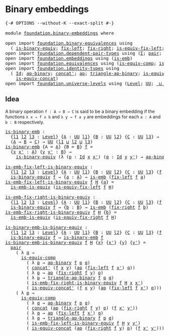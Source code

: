 # Binary embeddings

<pre class="Agda"><a id="30" class="Symbol">{-#</a> <a id="34" class="Keyword">OPTIONS</a> <a id="42" class="Pragma">--without-K</a> <a id="54" class="Pragma">--exact-split</a> <a id="68" class="Symbol">#-}</a>

<a id="73" class="Keyword">module</a> <a id="80" href="foundation.binary-embeddings.html" class="Module">foundation.binary-embeddings</a> <a id="109" class="Keyword">where</a>

<a id="116" class="Keyword">open</a> <a id="121" class="Keyword">import</a> <a id="128" href="foundation.binary-equivalences.html" class="Module">foundation.binary-equivalences</a> <a id="159" class="Keyword">using</a>
  <a id="167" class="Symbol">(</a> <a id="169" href="foundation.binary-equivalences.html#948" class="Function">is-binary-equiv</a><a id="184" class="Symbol">;</a> <a id="186" href="foundation.binary-equivalences.html#706" class="Function">fix-left</a><a id="194" class="Symbol">;</a> <a id="196" href="foundation.binary-equivalences.html#824" class="Function">fix-right</a><a id="205" class="Symbol">;</a> <a id="207" href="foundation.binary-equivalences.html#1173" class="Function">is-equiv-fix-left</a><a id="224" class="Symbol">;</a> <a id="226" href="foundation.binary-equivalences.html#1361" class="Function">is-equiv-fix-right</a><a id="244" class="Symbol">)</a>
<a id="246" class="Keyword">open</a> <a id="251" class="Keyword">import</a> <a id="258" href="foundation.dependent-pair-types.html" class="Module">foundation.dependent-pair-types</a> <a id="290" class="Keyword">using</a> <a id="296" class="Symbol">(</a><a id="297" href="foundation-core.dependent-pair-types.html#502" class="Record">Σ</a><a id="298" class="Symbol">;</a> <a id="300" href="foundation-core.dependent-pair-types.html#575" class="InductiveConstructor">pair</a><a id="304" class="Symbol">;</a> <a id="306" href="foundation-core.dependent-pair-types.html#592" class="Field">pr1</a><a id="309" class="Symbol">;</a> <a id="311" href="foundation-core.dependent-pair-types.html#604" class="Field">pr2</a><a id="314" class="Symbol">)</a>
<a id="316" class="Keyword">open</a> <a id="321" class="Keyword">import</a> <a id="328" href="foundation.embeddings.html" class="Module">foundation.embeddings</a> <a id="350" class="Keyword">using</a> <a id="356" class="Symbol">(</a><a id="357" href="foundation-core.embeddings.html#980" class="Function">is-emb</a><a id="363" class="Symbol">)</a>
<a id="365" class="Keyword">open</a> <a id="370" class="Keyword">import</a> <a id="377" href="foundation.equivalences.html" class="Module">foundation.equivalences</a> <a id="401" class="Keyword">using</a> <a id="407" class="Symbol">(</a><a id="408" href="foundation-core.equivalences.html#7183" class="Function">is-equiv-comp</a><a id="421" class="Symbol">;</a> <a id="423" href="foundation-core.equivalences.html#15380" class="Function">is-emb-is-equiv</a><a id="438" class="Symbol">)</a>
<a id="440" class="Keyword">open</a> <a id="445" class="Keyword">import</a> <a id="452" href="foundation.identity-types.html" class="Module">foundation.identity-types</a> <a id="478" class="Keyword">using</a>
  <a id="486" class="Symbol">(</a> <a id="488" href="foundation-core.identity-types.html#641" class="Datatype">Id</a><a id="490" class="Symbol">;</a> <a id="492" href="foundation-core.identity-types.html#6352" class="Function">ap-binary</a><a id="501" class="Symbol">;</a> <a id="503" href="foundation-core.identity-types.html#1384" class="Function">concat&#39;</a><a id="510" class="Symbol">;</a> <a id="512" href="foundation-core.identity-types.html#2853" class="Function">ap</a><a id="514" class="Symbol">;</a> <a id="516" href="foundation-core.identity-types.html#6544" class="Function">triangle-ap-binary</a><a id="534" class="Symbol">;</a> <a id="536" href="foundation.identity-types.html#2476" class="Function">is-equiv-concat&#39;</a><a id="552" class="Symbol">;</a> <a id="554" href="foundation-core.identity-types.html#1302" class="Function">concat</a><a id="560" class="Symbol">;</a>
    <a id="566" href="foundation.identity-types.html#1705" class="Function">is-equiv-concat</a><a id="581" class="Symbol">)</a>
<a id="583" class="Keyword">open</a> <a id="588" class="Keyword">import</a> <a id="595" href="foundation.universe-levels.html" class="Module">foundation.universe-levels</a> <a id="622" class="Keyword">using</a> <a id="628" class="Symbol">(</a><a id="629" href="Agda.Primitive.html#597" class="Postulate">Level</a><a id="634" class="Symbol">;</a> <a id="636" href="foundation-core.universe-levels.html#222" class="Primitive">UU</a><a id="638" class="Symbol">;</a> <a id="640" href="Agda.Primitive.html#810" class="Primitive Operator">_⊔_</a><a id="643" class="Symbol">)</a>
</pre>
## Idea

A binary operation `f : A → B → C` is said to be a binary embedding if the functions `λ x → f x b` and `λ y → f a y` are embeddings for each `a : A` and `b : B` respectively.

<pre class="Agda"><a id="is-binary-emb"></a><a id="843" href="foundation.binary-embeddings.html#843" class="Function">is-binary-emb</a> <a id="857" class="Symbol">:</a>
  <a id="861" class="Symbol">{</a><a id="862" href="foundation.binary-embeddings.html#862" class="Bound">l1</a> <a id="865" href="foundation.binary-embeddings.html#865" class="Bound">l2</a> <a id="868" href="foundation.binary-embeddings.html#868" class="Bound">l3</a> <a id="871" class="Symbol">:</a> <a id="873" href="Agda.Primitive.html#597" class="Postulate">Level</a><a id="878" class="Symbol">}</a> <a id="880" class="Symbol">{</a><a id="881" href="foundation.binary-embeddings.html#881" class="Bound">A</a> <a id="883" class="Symbol">:</a> <a id="885" href="foundation-core.universe-levels.html#222" class="Primitive">UU</a> <a id="888" href="foundation.binary-embeddings.html#862" class="Bound">l1</a><a id="890" class="Symbol">}</a> <a id="892" class="Symbol">{</a><a id="893" href="foundation.binary-embeddings.html#893" class="Bound">B</a> <a id="895" class="Symbol">:</a> <a id="897" href="foundation-core.universe-levels.html#222" class="Primitive">UU</a> <a id="900" href="foundation.binary-embeddings.html#865" class="Bound">l2</a><a id="902" class="Symbol">}</a> <a id="904" class="Symbol">{</a><a id="905" href="foundation.binary-embeddings.html#905" class="Bound">C</a> <a id="907" class="Symbol">:</a> <a id="909" href="foundation-core.universe-levels.html#222" class="Primitive">UU</a> <a id="912" href="foundation.binary-embeddings.html#868" class="Bound">l3</a><a id="914" class="Symbol">}</a> <a id="916" class="Symbol">→</a>
  <a id="920" class="Symbol">(</a><a id="921" href="foundation.binary-embeddings.html#881" class="Bound">A</a> <a id="923" class="Symbol">→</a> <a id="925" href="foundation.binary-embeddings.html#893" class="Bound">B</a> <a id="927" class="Symbol">→</a> <a id="929" href="foundation.binary-embeddings.html#905" class="Bound">C</a><a id="930" class="Symbol">)</a> <a id="932" class="Symbol">→</a> <a id="934" href="foundation-core.universe-levels.html#222" class="Primitive">UU</a> <a id="937" class="Symbol">(</a><a id="938" href="foundation.binary-embeddings.html#862" class="Bound">l1</a> <a id="941" href="Agda.Primitive.html#810" class="Primitive Operator">⊔</a> <a id="943" href="foundation.binary-embeddings.html#865" class="Bound">l2</a> <a id="946" href="Agda.Primitive.html#810" class="Primitive Operator">⊔</a> <a id="948" href="foundation.binary-embeddings.html#868" class="Bound">l3</a><a id="950" class="Symbol">)</a>
<a id="952" href="foundation.binary-embeddings.html#843" class="Function">is-binary-emb</a> <a id="966" class="Symbol">{</a><a id="967" class="Argument">A</a> <a id="969" class="Symbol">=</a> <a id="971" href="foundation.binary-embeddings.html#971" class="Bound">A</a><a id="972" class="Symbol">}</a> <a id="974" class="Symbol">{</a><a id="975" class="Argument">B</a> <a id="977" class="Symbol">=</a> <a id="979" href="foundation.binary-embeddings.html#979" class="Bound">B</a><a id="980" class="Symbol">}</a> <a id="982" href="foundation.binary-embeddings.html#982" class="Bound">f</a> <a id="984" class="Symbol">=</a>
  <a id="988" class="Symbol">{</a><a id="989" href="foundation.binary-embeddings.html#989" class="Bound">x</a> <a id="991" href="foundation.binary-embeddings.html#991" class="Bound">x&#39;</a> <a id="994" class="Symbol">:</a> <a id="996" href="foundation.binary-embeddings.html#971" class="Bound">A</a><a id="997" class="Symbol">}</a> <a id="999" class="Symbol">{</a><a id="1000" href="foundation.binary-embeddings.html#1000" class="Bound">y</a> <a id="1002" href="foundation.binary-embeddings.html#1002" class="Bound">y&#39;</a> <a id="1005" class="Symbol">:</a> <a id="1007" href="foundation.binary-embeddings.html#979" class="Bound">B</a><a id="1008" class="Symbol">}</a> <a id="1010" class="Symbol">→</a>
    <a id="1016" href="foundation.binary-equivalences.html#948" class="Function">is-binary-equiv</a> <a id="1032" class="Symbol">(λ</a> <a id="1035" class="Symbol">(</a><a id="1036" href="foundation.binary-embeddings.html#1036" class="Bound">p</a> <a id="1038" class="Symbol">:</a> <a id="1040" href="foundation-core.identity-types.html#641" class="Datatype">Id</a> <a id="1043" href="foundation.binary-embeddings.html#989" class="Bound">x</a> <a id="1045" href="foundation.binary-embeddings.html#991" class="Bound">x&#39;</a><a id="1047" class="Symbol">)</a> <a id="1049" class="Symbol">(</a><a id="1050" href="foundation.binary-embeddings.html#1050" class="Bound">q</a> <a id="1052" class="Symbol">:</a> <a id="1054" href="foundation-core.identity-types.html#641" class="Datatype">Id</a> <a id="1057" href="foundation.binary-embeddings.html#1000" class="Bound">y</a> <a id="1059" href="foundation.binary-embeddings.html#1002" class="Bound">y&#39;</a><a id="1061" class="Symbol">)</a> <a id="1063" class="Symbol">→</a> <a id="1065" href="foundation-core.identity-types.html#6352" class="Function">ap-binary</a> <a id="1075" href="foundation.binary-embeddings.html#982" class="Bound">f</a> <a id="1077" href="foundation.binary-embeddings.html#1036" class="Bound">p</a> <a id="1079" href="foundation.binary-embeddings.html#1050" class="Bound">q</a><a id="1080" class="Symbol">)</a>

<a id="is-emb-fix-left-is-binary-equiv"></a><a id="1083" href="foundation.binary-embeddings.html#1083" class="Function">is-emb-fix-left-is-binary-equiv</a> <a id="1115" class="Symbol">:</a>
  <a id="1119" class="Symbol">{</a><a id="1120" href="foundation.binary-embeddings.html#1120" class="Bound">l1</a> <a id="1123" href="foundation.binary-embeddings.html#1123" class="Bound">l2</a> <a id="1126" href="foundation.binary-embeddings.html#1126" class="Bound">l3</a> <a id="1129" class="Symbol">:</a> <a id="1131" href="Agda.Primitive.html#597" class="Postulate">Level</a><a id="1136" class="Symbol">}</a> <a id="1138" class="Symbol">{</a><a id="1139" href="foundation.binary-embeddings.html#1139" class="Bound">A</a> <a id="1141" class="Symbol">:</a> <a id="1143" href="foundation-core.universe-levels.html#222" class="Primitive">UU</a> <a id="1146" href="foundation.binary-embeddings.html#1120" class="Bound">l1</a><a id="1148" class="Symbol">}</a> <a id="1150" class="Symbol">{</a><a id="1151" href="foundation.binary-embeddings.html#1151" class="Bound">B</a> <a id="1153" class="Symbol">:</a> <a id="1155" href="foundation-core.universe-levels.html#222" class="Primitive">UU</a> <a id="1158" href="foundation.binary-embeddings.html#1123" class="Bound">l2</a><a id="1160" class="Symbol">}</a> <a id="1162" class="Symbol">{</a><a id="1163" href="foundation.binary-embeddings.html#1163" class="Bound">C</a> <a id="1165" class="Symbol">:</a> <a id="1167" href="foundation-core.universe-levels.html#222" class="Primitive">UU</a> <a id="1170" href="foundation.binary-embeddings.html#1126" class="Bound">l3</a><a id="1172" class="Symbol">}</a> <a id="1174" class="Symbol">(</a><a id="1175" href="foundation.binary-embeddings.html#1175" class="Bound">f</a> <a id="1177" class="Symbol">:</a> <a id="1179" href="foundation.binary-embeddings.html#1139" class="Bound">A</a> <a id="1181" class="Symbol">→</a> <a id="1183" href="foundation.binary-embeddings.html#1151" class="Bound">B</a> <a id="1185" class="Symbol">→</a> <a id="1187" href="foundation.binary-embeddings.html#1163" class="Bound">C</a><a id="1188" class="Symbol">)</a> <a id="1190" class="Symbol">→</a>
  <a id="1194" href="foundation.binary-equivalences.html#948" class="Function">is-binary-equiv</a> <a id="1210" href="foundation.binary-embeddings.html#1175" class="Bound">f</a> <a id="1212" class="Symbol">→</a> <a id="1214" class="Symbol">{</a><a id="1215" href="foundation.binary-embeddings.html#1215" class="Bound">a</a> <a id="1217" class="Symbol">:</a> <a id="1219" href="foundation.binary-embeddings.html#1139" class="Bound">A</a><a id="1220" class="Symbol">}</a> <a id="1222" class="Symbol">→</a> <a id="1224" href="foundation-core.embeddings.html#980" class="Function">is-emb</a> <a id="1231" class="Symbol">(</a><a id="1232" href="foundation.binary-equivalences.html#706" class="Function">fix-left</a> <a id="1241" href="foundation.binary-embeddings.html#1175" class="Bound">f</a> <a id="1243" href="foundation.binary-embeddings.html#1215" class="Bound">a</a><a id="1244" class="Symbol">)</a>
<a id="1246" href="foundation.binary-embeddings.html#1083" class="Function">is-emb-fix-left-is-binary-equiv</a> <a id="1278" href="foundation.binary-embeddings.html#1278" class="Bound">f</a> <a id="1280" href="foundation.binary-embeddings.html#1280" class="Bound">H</a> <a id="1282" class="Symbol">{</a><a id="1283" href="foundation.binary-embeddings.html#1283" class="Bound">a</a><a id="1284" class="Symbol">}</a> <a id="1286" class="Symbol">=</a>
  <a id="1290" href="foundation-core.equivalences.html#15380" class="Function">is-emb-is-equiv</a> <a id="1306" class="Symbol">(</a><a id="1307" href="foundation.binary-equivalences.html#1173" class="Function">is-equiv-fix-left</a> <a id="1325" href="foundation.binary-embeddings.html#1278" class="Bound">f</a> <a id="1327" href="foundation.binary-embeddings.html#1280" class="Bound">H</a><a id="1328" class="Symbol">)</a>

<a id="is-emb-fix-right-is-binary-equiv"></a><a id="1331" href="foundation.binary-embeddings.html#1331" class="Function">is-emb-fix-right-is-binary-equiv</a> <a id="1364" class="Symbol">:</a>
  <a id="1368" class="Symbol">{</a><a id="1369" href="foundation.binary-embeddings.html#1369" class="Bound">l1</a> <a id="1372" href="foundation.binary-embeddings.html#1372" class="Bound">l2</a> <a id="1375" href="foundation.binary-embeddings.html#1375" class="Bound">l3</a> <a id="1378" class="Symbol">:</a> <a id="1380" href="Agda.Primitive.html#597" class="Postulate">Level</a><a id="1385" class="Symbol">}</a> <a id="1387" class="Symbol">{</a><a id="1388" href="foundation.binary-embeddings.html#1388" class="Bound">A</a> <a id="1390" class="Symbol">:</a> <a id="1392" href="foundation-core.universe-levels.html#222" class="Primitive">UU</a> <a id="1395" href="foundation.binary-embeddings.html#1369" class="Bound">l1</a><a id="1397" class="Symbol">}</a> <a id="1399" class="Symbol">{</a><a id="1400" href="foundation.binary-embeddings.html#1400" class="Bound">B</a> <a id="1402" class="Symbol">:</a> <a id="1404" href="foundation-core.universe-levels.html#222" class="Primitive">UU</a> <a id="1407" href="foundation.binary-embeddings.html#1372" class="Bound">l2</a><a id="1409" class="Symbol">}</a> <a id="1411" class="Symbol">{</a><a id="1412" href="foundation.binary-embeddings.html#1412" class="Bound">C</a> <a id="1414" class="Symbol">:</a> <a id="1416" href="foundation-core.universe-levels.html#222" class="Primitive">UU</a> <a id="1419" href="foundation.binary-embeddings.html#1375" class="Bound">l3</a><a id="1421" class="Symbol">}</a> <a id="1423" class="Symbol">(</a><a id="1424" href="foundation.binary-embeddings.html#1424" class="Bound">f</a> <a id="1426" class="Symbol">:</a> <a id="1428" href="foundation.binary-embeddings.html#1388" class="Bound">A</a> <a id="1430" class="Symbol">→</a> <a id="1432" href="foundation.binary-embeddings.html#1400" class="Bound">B</a> <a id="1434" class="Symbol">→</a> <a id="1436" href="foundation.binary-embeddings.html#1412" class="Bound">C</a><a id="1437" class="Symbol">)</a> <a id="1439" class="Symbol">→</a>
  <a id="1443" href="foundation.binary-equivalences.html#948" class="Function">is-binary-equiv</a> <a id="1459" href="foundation.binary-embeddings.html#1424" class="Bound">f</a> <a id="1461" class="Symbol">→</a> <a id="1463" class="Symbol">{</a><a id="1464" href="foundation.binary-embeddings.html#1464" class="Bound">b</a> <a id="1466" class="Symbol">:</a> <a id="1468" href="foundation.binary-embeddings.html#1400" class="Bound">B</a><a id="1469" class="Symbol">}</a> <a id="1471" class="Symbol">→</a> <a id="1473" href="foundation-core.embeddings.html#980" class="Function">is-emb</a> <a id="1480" class="Symbol">(</a><a id="1481" href="foundation.binary-equivalences.html#824" class="Function">fix-right</a> <a id="1491" href="foundation.binary-embeddings.html#1424" class="Bound">f</a> <a id="1493" href="foundation.binary-embeddings.html#1464" class="Bound">b</a><a id="1494" class="Symbol">)</a>
<a id="1496" href="foundation.binary-embeddings.html#1331" class="Function">is-emb-fix-right-is-binary-equiv</a> <a id="1529" href="foundation.binary-embeddings.html#1529" class="Bound">f</a> <a id="1531" href="foundation.binary-embeddings.html#1531" class="Bound">H</a> <a id="1533" class="Symbol">{</a><a id="1534" href="foundation.binary-embeddings.html#1534" class="Bound">b</a><a id="1535" class="Symbol">}</a> <a id="1537" class="Symbol">=</a>
  <a id="1541" href="foundation-core.equivalences.html#15380" class="Function">is-emb-is-equiv</a> <a id="1557" class="Symbol">(</a><a id="1558" href="foundation.binary-equivalences.html#1361" class="Function">is-equiv-fix-right</a> <a id="1577" href="foundation.binary-embeddings.html#1529" class="Bound">f</a> <a id="1579" href="foundation.binary-embeddings.html#1531" class="Bound">H</a><a id="1580" class="Symbol">)</a>

<a id="is-binary-emb-is-binary-equiv"></a><a id="1583" href="foundation.binary-embeddings.html#1583" class="Function">is-binary-emb-is-binary-equiv</a> <a id="1613" class="Symbol">:</a>
  <a id="1617" class="Symbol">{</a><a id="1618" href="foundation.binary-embeddings.html#1618" class="Bound">l1</a> <a id="1621" href="foundation.binary-embeddings.html#1621" class="Bound">l2</a> <a id="1624" href="foundation.binary-embeddings.html#1624" class="Bound">l3</a> <a id="1627" class="Symbol">:</a> <a id="1629" href="Agda.Primitive.html#597" class="Postulate">Level</a><a id="1634" class="Symbol">}</a> <a id="1636" class="Symbol">{</a><a id="1637" href="foundation.binary-embeddings.html#1637" class="Bound">A</a> <a id="1639" class="Symbol">:</a> <a id="1641" href="foundation-core.universe-levels.html#222" class="Primitive">UU</a> <a id="1644" href="foundation.binary-embeddings.html#1618" class="Bound">l1</a><a id="1646" class="Symbol">}</a> <a id="1648" class="Symbol">{</a><a id="1649" href="foundation.binary-embeddings.html#1649" class="Bound">B</a> <a id="1651" class="Symbol">:</a> <a id="1653" href="foundation-core.universe-levels.html#222" class="Primitive">UU</a> <a id="1656" href="foundation.binary-embeddings.html#1621" class="Bound">l2</a><a id="1658" class="Symbol">}</a> <a id="1660" class="Symbol">{</a><a id="1661" href="foundation.binary-embeddings.html#1661" class="Bound">C</a> <a id="1663" class="Symbol">:</a> <a id="1665" href="foundation-core.universe-levels.html#222" class="Primitive">UU</a> <a id="1668" href="foundation.binary-embeddings.html#1624" class="Bound">l3</a><a id="1670" class="Symbol">}</a> <a id="1672" class="Symbol">(</a><a id="1673" href="foundation.binary-embeddings.html#1673" class="Bound">f</a> <a id="1675" class="Symbol">:</a> <a id="1677" href="foundation.binary-embeddings.html#1637" class="Bound">A</a> <a id="1679" class="Symbol">→</a> <a id="1681" href="foundation.binary-embeddings.html#1649" class="Bound">B</a> <a id="1683" class="Symbol">→</a> <a id="1685" href="foundation.binary-embeddings.html#1661" class="Bound">C</a><a id="1686" class="Symbol">)</a> <a id="1688" class="Symbol">→</a>
  <a id="1692" href="foundation.binary-equivalences.html#948" class="Function">is-binary-equiv</a> <a id="1708" href="foundation.binary-embeddings.html#1673" class="Bound">f</a> <a id="1710" class="Symbol">→</a> <a id="1712" href="foundation.binary-embeddings.html#843" class="Function">is-binary-emb</a> <a id="1726" href="foundation.binary-embeddings.html#1673" class="Bound">f</a>
<a id="1728" href="foundation.binary-embeddings.html#1583" class="Function">is-binary-emb-is-binary-equiv</a> <a id="1758" href="foundation.binary-embeddings.html#1758" class="Bound">f</a> <a id="1760" href="foundation.binary-embeddings.html#1760" class="Bound">H</a> <a id="1762" class="Symbol">{</a><a id="1763" href="foundation.binary-embeddings.html#1763" class="Bound">x</a><a id="1764" class="Symbol">}</a> <a id="1766" class="Symbol">{</a><a id="1767" href="foundation.binary-embeddings.html#1767" class="Bound">x&#39;</a><a id="1769" class="Symbol">}</a> <a id="1771" class="Symbol">{</a><a id="1772" href="foundation.binary-embeddings.html#1772" class="Bound">y</a><a id="1773" class="Symbol">}</a> <a id="1775" class="Symbol">{</a><a id="1776" href="foundation.binary-embeddings.html#1776" class="Bound">y&#39;</a><a id="1778" class="Symbol">}</a> <a id="1780" class="Symbol">=</a>
  <a id="1784" href="foundation-core.dependent-pair-types.html#575" class="InductiveConstructor">pair</a>
    <a id="1793" class="Symbol">(</a> <a id="1795" class="Symbol">λ</a> <a id="1797" href="foundation.binary-embeddings.html#1797" class="Bound">q</a> <a id="1799" class="Symbol">→</a>
      <a id="1807" href="foundation-core.equivalences.html#7183" class="Function">is-equiv-comp</a>
        <a id="1829" class="Symbol">(</a> <a id="1831" class="Symbol">λ</a> <a id="1833" href="foundation.binary-embeddings.html#1833" class="Bound">p</a> <a id="1835" class="Symbol">→</a> <a id="1837" href="foundation-core.identity-types.html#6352" class="Function">ap-binary</a> <a id="1847" href="foundation.binary-embeddings.html#1758" class="Bound">f</a> <a id="1849" href="foundation.binary-embeddings.html#1833" class="Bound">p</a> <a id="1851" href="foundation.binary-embeddings.html#1797" class="Bound">q</a><a id="1852" class="Symbol">)</a>
        <a id="1862" class="Symbol">(</a> <a id="1864" href="foundation-core.identity-types.html#1384" class="Function">concat&#39;</a> <a id="1872" class="Symbol">(</a><a id="1873" href="foundation.binary-embeddings.html#1758" class="Bound">f</a> <a id="1875" href="foundation.binary-embeddings.html#1763" class="Bound">x</a> <a id="1877" href="foundation.binary-embeddings.html#1772" class="Bound">y</a><a id="1878" class="Symbol">)</a> <a id="1880" class="Symbol">(</a><a id="1881" href="foundation-core.identity-types.html#2853" class="Function">ap</a> <a id="1884" class="Symbol">(</a><a id="1885" href="foundation.binary-equivalences.html#706" class="Function">fix-left</a> <a id="1894" href="foundation.binary-embeddings.html#1758" class="Bound">f</a> <a id="1896" href="foundation.binary-embeddings.html#1767" class="Bound">x&#39;</a><a id="1898" class="Symbol">)</a> <a id="1900" href="foundation.binary-embeddings.html#1797" class="Bound">q</a><a id="1901" class="Symbol">))</a>
        <a id="1912" class="Symbol">(</a> <a id="1914" class="Symbol">λ</a> <a id="1916" href="foundation.binary-embeddings.html#1916" class="Bound">p</a> <a id="1918" class="Symbol">→</a> <a id="1920" href="foundation-core.identity-types.html#2853" class="Function">ap</a> <a id="1923" class="Symbol">(</a><a id="1924" href="foundation.binary-equivalences.html#824" class="Function">fix-right</a> <a id="1934" href="foundation.binary-embeddings.html#1758" class="Bound">f</a> <a id="1936" href="foundation.binary-embeddings.html#1772" class="Bound">y</a><a id="1937" class="Symbol">)</a> <a id="1939" href="foundation.binary-embeddings.html#1916" class="Bound">p</a><a id="1940" class="Symbol">)</a>
        <a id="1950" class="Symbol">(</a> <a id="1952" class="Symbol">λ</a> <a id="1954" href="foundation.binary-embeddings.html#1954" class="Bound">p</a> <a id="1956" class="Symbol">→</a> <a id="1958" href="foundation-core.identity-types.html#6544" class="Function">triangle-ap-binary</a> <a id="1977" href="foundation.binary-embeddings.html#1758" class="Bound">f</a> <a id="1979" href="foundation.binary-embeddings.html#1954" class="Bound">p</a> <a id="1981" href="foundation.binary-embeddings.html#1797" class="Bound">q</a><a id="1982" class="Symbol">)</a>
        <a id="1992" class="Symbol">(</a> <a id="1994" href="foundation.binary-embeddings.html#1331" class="Function">is-emb-fix-right-is-binary-equiv</a> <a id="2027" href="foundation.binary-embeddings.html#1758" class="Bound">f</a> <a id="2029" href="foundation.binary-embeddings.html#1760" class="Bound">H</a> <a id="2031" href="foundation.binary-embeddings.html#1763" class="Bound">x</a> <a id="2033" href="foundation.binary-embeddings.html#1767" class="Bound">x&#39;</a><a id="2035" class="Symbol">)</a>
        <a id="2045" class="Symbol">(</a> <a id="2047" href="foundation.identity-types.html#2476" class="Function">is-equiv-concat&#39;</a> <a id="2064" class="Symbol">(</a><a id="2065" href="foundation.binary-embeddings.html#1758" class="Bound">f</a> <a id="2067" href="foundation.binary-embeddings.html#1763" class="Bound">x</a> <a id="2069" href="foundation.binary-embeddings.html#1772" class="Bound">y</a><a id="2070" class="Symbol">)</a> <a id="2072" class="Symbol">(</a><a id="2073" href="foundation-core.identity-types.html#2853" class="Function">ap</a> <a id="2076" class="Symbol">(</a><a id="2077" href="foundation.binary-equivalences.html#706" class="Function">fix-left</a> <a id="2086" href="foundation.binary-embeddings.html#1758" class="Bound">f</a> <a id="2088" href="foundation.binary-embeddings.html#1767" class="Bound">x&#39;</a><a id="2090" class="Symbol">)</a> <a id="2092" href="foundation.binary-embeddings.html#1797" class="Bound">q</a><a id="2093" class="Symbol">)))</a>
    <a id="2101" class="Symbol">(</a> <a id="2103" class="Symbol">λ</a> <a id="2105" href="foundation.binary-embeddings.html#2105" class="Bound">p</a> <a id="2107" class="Symbol">→</a>
      <a id="2115" href="foundation-core.equivalences.html#7183" class="Function">is-equiv-comp</a>
        <a id="2137" class="Symbol">(</a> <a id="2139" class="Symbol">λ</a> <a id="2141" href="foundation.binary-embeddings.html#2141" class="Bound">q</a> <a id="2143" class="Symbol">→</a> <a id="2145" href="foundation-core.identity-types.html#6352" class="Function">ap-binary</a> <a id="2155" href="foundation.binary-embeddings.html#1758" class="Bound">f</a> <a id="2157" href="foundation.binary-embeddings.html#2105" class="Bound">p</a> <a id="2159" href="foundation.binary-embeddings.html#2141" class="Bound">q</a><a id="2160" class="Symbol">)</a>
        <a id="2170" class="Symbol">(</a> <a id="2172" href="foundation-core.identity-types.html#1302" class="Function">concat</a> <a id="2179" class="Symbol">(</a><a id="2180" href="foundation-core.identity-types.html#2853" class="Function">ap</a> <a id="2183" class="Symbol">(</a><a id="2184" href="foundation.binary-equivalences.html#824" class="Function">fix-right</a> <a id="2194" href="foundation.binary-embeddings.html#1758" class="Bound">f</a> <a id="2196" href="foundation.binary-embeddings.html#1772" class="Bound">y</a><a id="2197" class="Symbol">)</a> <a id="2199" href="foundation.binary-embeddings.html#2105" class="Bound">p</a><a id="2200" class="Symbol">)</a> <a id="2202" class="Symbol">(</a><a id="2203" href="foundation.binary-embeddings.html#1758" class="Bound">f</a> <a id="2205" href="foundation.binary-embeddings.html#1767" class="Bound">x&#39;</a> <a id="2208" href="foundation.binary-embeddings.html#1776" class="Bound">y&#39;</a><a id="2210" class="Symbol">))</a>
        <a id="2221" class="Symbol">(</a> <a id="2223" class="Symbol">λ</a> <a id="2225" href="foundation.binary-embeddings.html#2225" class="Bound">q</a> <a id="2227" class="Symbol">→</a> <a id="2229" href="foundation-core.identity-types.html#2853" class="Function">ap</a> <a id="2232" class="Symbol">(</a><a id="2233" href="foundation.binary-equivalences.html#706" class="Function">fix-left</a> <a id="2242" href="foundation.binary-embeddings.html#1758" class="Bound">f</a> <a id="2244" href="foundation.binary-embeddings.html#1767" class="Bound">x&#39;</a><a id="2246" class="Symbol">)</a> <a id="2248" href="foundation.binary-embeddings.html#2225" class="Bound">q</a><a id="2249" class="Symbol">)</a>
        <a id="2259" class="Symbol">(</a> <a id="2261" class="Symbol">λ</a> <a id="2263" href="foundation.binary-embeddings.html#2263" class="Bound">q</a> <a id="2265" class="Symbol">→</a> <a id="2267" href="foundation-core.identity-types.html#6544" class="Function">triangle-ap-binary</a> <a id="2286" href="foundation.binary-embeddings.html#1758" class="Bound">f</a> <a id="2288" href="foundation.binary-embeddings.html#2105" class="Bound">p</a> <a id="2290" href="foundation.binary-embeddings.html#2263" class="Bound">q</a><a id="2291" class="Symbol">)</a>
        <a id="2301" class="Symbol">(</a> <a id="2303" href="foundation.binary-embeddings.html#1083" class="Function">is-emb-fix-left-is-binary-equiv</a> <a id="2335" href="foundation.binary-embeddings.html#1758" class="Bound">f</a> <a id="2337" href="foundation.binary-embeddings.html#1760" class="Bound">H</a> <a id="2339" href="foundation.binary-embeddings.html#1772" class="Bound">y</a> <a id="2341" href="foundation.binary-embeddings.html#1776" class="Bound">y&#39;</a><a id="2343" class="Symbol">)</a>
        <a id="2353" class="Symbol">(</a> <a id="2355" href="foundation.identity-types.html#1705" class="Function">is-equiv-concat</a> <a id="2371" class="Symbol">(</a><a id="2372" href="foundation-core.identity-types.html#2853" class="Function">ap</a> <a id="2375" class="Symbol">(</a><a id="2376" href="foundation.binary-equivalences.html#824" class="Function">fix-right</a> <a id="2386" href="foundation.binary-embeddings.html#1758" class="Bound">f</a> <a id="2388" href="foundation.binary-embeddings.html#1772" class="Bound">y</a><a id="2389" class="Symbol">)</a> <a id="2391" href="foundation.binary-embeddings.html#2105" class="Bound">p</a><a id="2392" class="Symbol">)</a> <a id="2394" class="Symbol">(</a><a id="2395" href="foundation.binary-embeddings.html#1758" class="Bound">f</a> <a id="2397" href="foundation.binary-embeddings.html#1767" class="Bound">x&#39;</a> <a id="2400" href="foundation.binary-embeddings.html#1776" class="Bound">y&#39;</a><a id="2402" class="Symbol">)))</a>
</pre>